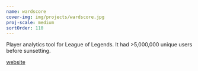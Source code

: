 ```yaml
---
name: wardscore
cover-img: img/projects/wardscore.jpg
proj-scale: medium
sortOrder: 110
---
```


Player analytics tool for League of Legends.
It had >5,000,000 unique users before sunsetting.

[website](http://wardscore.loltools.net)
